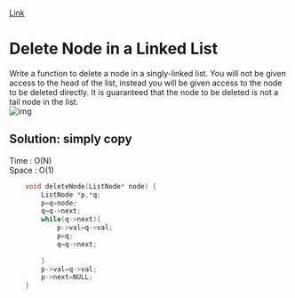 [Link](https://leetcode.com/problems/delete-node-in-a-linked-list/)
# Delete Node in a Linked List
Write a function to delete a node in a singly-linked list. You will not be given access to the head of the list, instead you will be given access to the node to be deleted directly.
It is guaranteed that the node to be deleted is not a tail node in the list.
<br>
![img](https://assets.leetcode.com/uploads/2020/09/01/node1.jpg)

## Solution: simply copy
Time : O(N)<br>
Space : O(1)
```cpp
    void deleteNode(ListNode* node) {
        ListNode *p,*q;
        p=q=node;
        q=q->next;
        while(q->next){
            p->val=q->val;
            p=q;
            q=q->next;
            
        }
        p->val=q->val;
        p->next=NULL;
    }
```